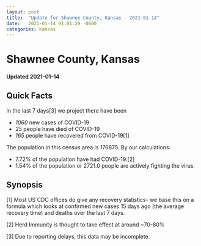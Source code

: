 ```yaml
---
layout: post
title:  "Update for Shawnee County, Kansas - 2021-01-14"
date:   2021-01-14 01:01:29 -0600
categories: Kansas
---
```


# Shawnee County, Kansas
#### Updated 2021-01-14

## Quick Facts

In the last 7 days[3] we project there have been
- *1060* new cases of COVID-19
- *25* people have died of COVID-19
- *165* people have recovered from COVID-19[1]

The population in this census area is 176875. By our calculations:
- 7.72% of the population have had COVID-19.[2]
- 1.54% of the population or 2721.0 people are actively fighting the virus.

## Synopsis




[1] Most US CDC offices do give any recovery statistics- we base this on a formula which looks at confirmed new cases
15 days ago (the average recovery time) and deaths over the last 7 days.

[2] Herd Immunity is thought to take effect at around ~70-80%

[3] Due to reporting delays, this data may be incomplete.
 
    
